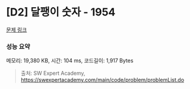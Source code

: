 # [D2] 달팽이 숫자 - 1954 

[문제 링크](https://swexpertacademy.com/main/code/problem/problemDetail.do?contestProbId=AV5PobmqAPoDFAUq) 

### 성능 요약

메모리: 19,380 KB, 시간: 104 ms, 코드길이: 1,917 Bytes



> 출처: SW Expert Academy, https://swexpertacademy.com/main/code/problem/problemList.do